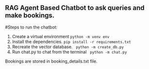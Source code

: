 ## RAG Agent Based Chatbot to ask queries and make bookings.

#Steps to run the chatbot:

1. Create a virtual environment
   ``` python -m venv env ```
2. Install the dependencies.
   ``` pip install -r requirements.txt ```
3. Recreate the vector database.
   ``` python -m create_db.py```
4. Run chat.py to chat from the terminal
   ``` python -m chat.py```

Bookings are stored in booking_details.txt file.
